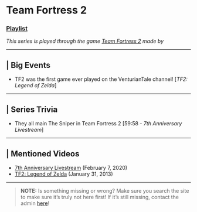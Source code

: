 # Team Fortress 2
### [Playlist]()
*This series is played through the game [Team Fortress 2]() made by []()*

----

## | Big Events
- TF2 was the first game ever played on the VenturianTale channel! \[*TF2: Legend of Zelda*]

----

## | Series Trivia
- They all main The Sniper in Team Fortress 2 \[59:58 - *7th Anniversary Livestream*]

----
 
## | Mentioned Videos
- [7th Anniversary Livestream](https://youtu.be/GBFpW-t83Zs) \(February 7, 2020)
- [TF2: Legend of Zelda](https://youtu.be/nhUuVIC4OVU) \(January 31, 2013)
 
----
 
> **NOTE:** Is something missing or wrong? Make sure you search the site to make sure it’s truly not here first! If it’s still missing, contact the admin [here](../chapter_2.md)!